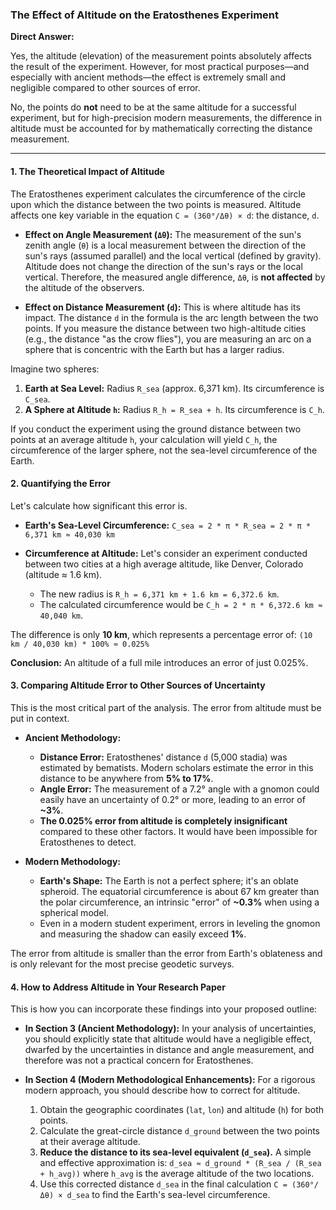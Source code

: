 ### **The Effect of Altitude on the Eratosthenes Experiment**

**Direct Answer:**

Yes, the altitude (elevation) of the measurement points absolutely affects the result of the experiment. However, for most practical purposes—and especially with ancient methods—the effect is extremely small and negligible compared to other sources of error.

No, the points do **not** need to be at the same altitude for a successful experiment, but for high-precision modern measurements, the difference in altitude must be accounted for by mathematically correcting the distance measurement.

---

#### **1. The Theoretical Impact of Altitude**

The Eratosthenes experiment calculates the circumference of the circle upon which the distance between the two points is measured. Altitude affects one key variable in the equation `C = (360°/Δθ) × d`: the distance, `d`.

*   **Effect on Angle Measurement (`Δθ`):** The measurement of the sun's zenith angle (`θ`) is a local measurement between the direction of the sun's rays (assumed parallel) and the local vertical (defined by gravity). Altitude does not change the direction of the sun's rays or the local vertical. Therefore, the measured angle difference, `Δθ`, is **not affected** by the altitude of the observers.

*   **Effect on Distance Measurement (`d`):** This is where altitude has its impact. The distance `d` in the formula is the arc length between the two points. If you measure the distance between two high-altitude cities (e.g., the distance "as the crow flies"), you are measuring an arc on a sphere that is concentric with the Earth but has a larger radius.

Imagine two spheres:
1.  **Earth at Sea Level:** Radius `R_sea` (approx. 6,371 km). Its circumference is `C_sea`.
2.  **A Sphere at Altitude `h`:** Radius `R_h = R_sea + h`. Its circumference is `C_h`.

If you conduct the experiment using the ground distance between two points at an average altitude `h`, your calculation will yield `C_h`, the circumference of the larger sphere, not the sea-level circumference of the Earth.

#### **2. Quantifying the Error**

Let's calculate how significant this error is.

*   **Earth's Sea-Level Circumference:**
    `C_sea = 2 * π * R_sea = 2 * π * 6,371 km ≈ 40,030 km`

*   **Circumference at Altitude:** Let's consider an experiment conducted between two cities at a high average altitude, like Denver, Colorado (altitude ≈ 1.6 km).
    *   The new radius is `R_h = 6,371 km + 1.6 km = 6,372.6 km`.
    *   The calculated circumference would be `C_h = 2 * π * 6,372.6 km ≈ 40,040 km`.

The difference is only **10 km**, which represents a percentage error of:
`(10 km / 40,030 km) * 100% ≈ 0.025%`

**Conclusion:** An altitude of a full mile introduces an error of just 0.025%.

#### **3. Comparing Altitude Error to Other Sources of Uncertainty**

This is the most critical part of the analysis. The error from altitude must be put in context.

*   **Ancient Methodology:**
    *   **Distance Error:** Eratosthenes' distance `d` (5,000 stadia) was estimated by bematists. Modern scholars estimate the error in this distance to be anywhere from **5% to 17%**.
    *   **Angle Error:** The measurement of a 7.2° angle with a gnomon could easily have an uncertainty of 0.2° or more, leading to an error of **~3%**.
    *   **The 0.025% error from altitude is completely insignificant** compared to these other factors. It would have been impossible for Eratosthenes to detect.

*   **Modern Methodology:**
    *   **Earth's Shape:** The Earth is not a perfect sphere; it's an oblate spheroid. The equatorial circumference is about 67 km greater than the polar circumference, an intrinsic "error" of **~0.3%** when using a spherical model.
    *   Even in a modern student experiment, errors in leveling the gnomon and measuring the shadow can easily exceed **1%**.

The error from altitude is smaller than the error from Earth's oblateness and is only relevant for the most precise geodetic surveys.

#### **4. How to Address Altitude in Your Research Paper**

This is how you can incorporate these findings into your proposed outline:

*   **In Section 3 (Ancient Methodology):** In your analysis of uncertainties, you should explicitly state that altitude would have a negligible effect, dwarfed by the uncertainties in distance and angle measurement, and therefore was not a practical concern for Eratosthenes.

*   **In Section 4 (Modern Methodological Enhancements):** For a rigorous modern approach, you should describe how to correct for altitude.
    1.  Obtain the geographic coordinates (`lat`, `lon`) and altitude (`h`) for both points.
    2.  Calculate the great-circle distance `d_ground` between the two points at their average altitude.
    3.  **Reduce the distance to its sea-level equivalent (`d_sea`).** A simple and effective approximation is:
        `d_sea ≈ d_ground * (R_sea / (R_sea + h_avg))`
        where `h_avg` is the average altitude of the two locations.
    4.  Use this corrected distance `d_sea` in the final calculation `C = (360°/Δθ) × d_sea` to find the Earth's sea-level circumference.

